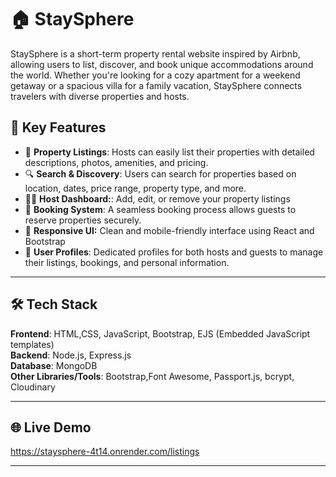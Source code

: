 # 🏠 StaySphere
StaySphere is a short-term property rental website inspired by Airbnb, allowing users to list, discover, and book unique accommodations around the world. Whether you're looking for a cozy apartment for a weekend getaway or a spacious villa for a family vacation, StaySphere connects travelers with diverse properties and hosts.


## 🚀 Key Features

- 🏡  **Property Listings**: Hosts can easily list their properties with detailed descriptions, photos, amenities, and pricing.
- 🔍  **Search & Discovery**: Users can search for properties based on location, dates, price range, property type, and more.
- 🧑‍💼 **Host Dashboard:**: Add, edit, or remove your property listings
- 💼 **Booking System**: A seamless booking process allows guests to reserve properties securely.
- 📱 **Responsive UI:** Clean and mobile-friendly interface using React and Bootstrap
- 👤 **User Profiles**: Dedicated profiles for both hosts and guests to manage their listings, bookings, and personal information.

---

## 🛠️ Tech Stack

**Frontend**: HTML,CSS, JavaScript, Bootstrap, EJS (Embedded JavaScript templates) <br>
**Backend**: Node.js, Express.js <br>
**Database**: MongoDB <br>
**Other Libraries/Tools**: Bootstrap,Font Awesome, Passport.js, bcrypt, Cloudinary


---

## 🌐 Live Demo
https://staysphere-4t14.onrender.com/listings

---
